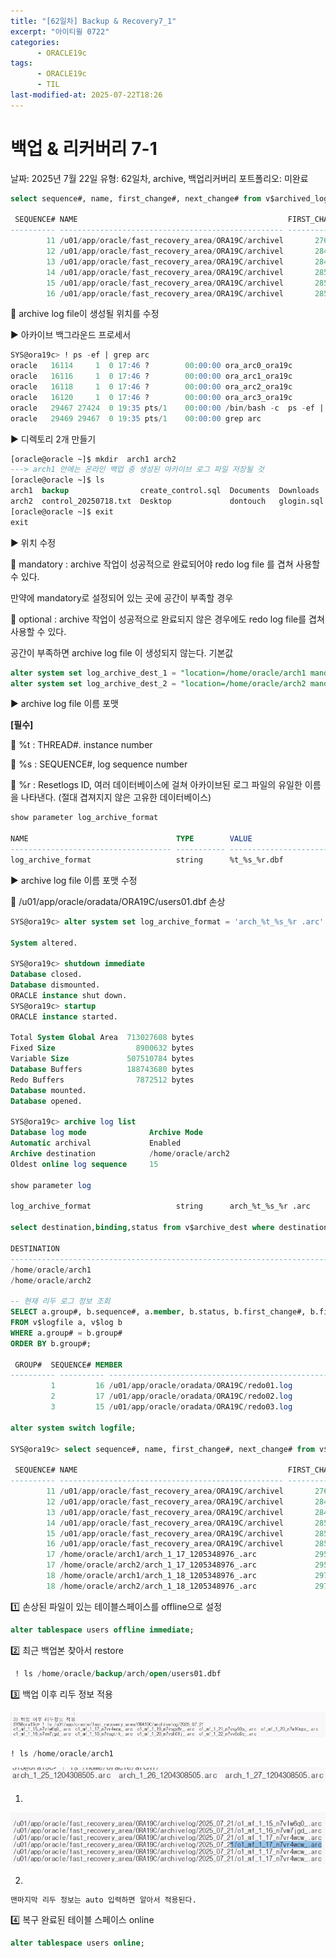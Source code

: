 ```yaml
---
title: "[62일차] Backup & Recovery7_1"
excerpt: "아이티윌 0722"
categories:
      - ORACLE19c
tags:
      - ORACLE19c
      - TIL
last-modified-at: 2025-07-22T18:26
---
```


# 백업 & 리커버리 7-1

날짜: 2025년 7월 22일
유형: 62일차, archive, 백업리커버리
포트폴리오: 미완료

```sql
select sequence#, name, first_change#, next_change# from v$archived_log;

 SEQUENCE# NAME                                               FIRST_CHANGE# NEXT_CHANGE#
---------- -------------------------------------------------- ------------- ------------
        11 /u01/app/oracle/fast_recovery_area/ORA19C/archivel       2767692      2849125
        12 /u01/app/oracle/fast_recovery_area/ORA19C/archivel       2849125      2849255
        13 /u01/app/oracle/fast_recovery_area/ORA19C/archivel       2849255      2857693
        14 /u01/app/oracle/fast_recovery_area/ORA19C/archivel       2857693      2857696
        15 /u01/app/oracle/fast_recovery_area/ORA19C/archivel       2857696      2857699
        16 /u01/app/oracle/fast_recovery_area/ORA19C/archivel       2857699      2958854
```

📍 archive log file이 생성될 위치를 수정

▶️ 아카이브 백그라운드 프로세서

```sql
SYS@ora19c> ! ps -ef | grep arc
oracle   16114     1  0 17:46 ?        00:00:00 ora_arc0_ora19c
oracle   16116     1  0 17:46 ?        00:00:00 ora_arc1_ora19c
oracle   16118     1  0 17:46 ?        00:00:00 ora_arc2_ora19c
oracle   16120     1  0 17:46 ?        00:00:00 ora_arc3_ora19c
oracle   29467 27424  0 19:35 pts/1    00:00:00 /bin/bash -c  ps -ef | grep arc
oracle   29469 29467  0 19:35 pts/1    00:00:00 grep arc
```

▶️ 디렉토리 2개 만들기

```sql
[oracle@oracle ~]$ mkdir  arch1 arch2
---> arch1 안에는 온라인 백업 중 생성된 아카이브 로그 파일 저장될 것 
[oracle@oracle ~]$ ls
arch1  backup                create_control.sql  Documents  Downloads   LINUX.X64_193000_db_home.zip  Music            Pictures  Templates  Videos
arch2  control_20250718.txt  Desktop             dontouch   glogin.sql  login.sql                     new_control.txt  Public    userdata
[oracle@oracle ~]$ exit
exit
```

▶️ 위치 수정

🌳 mandatory : archive 작업이 성공적으로 완료되어야 redo log file 를 겹쳐 사용할 수 있다.

만약에 mandatory로 설정되어 있는 곳에 공간이 부족할 경우

🌳 optional : archive 작업이 성공적으로 완료되지 않은 경우에도 redo log file를 겹쳐 사용할 수 있다.

공간이 부족하면 archive log file 이 생성되지 않는다. 기본값 

```sql
alter system set log_archive_dest_1 = "location=/home/oracle/arch1 mandatory" scope = spfile;
alter system set log_archive_dest_2 = "location=/home/oracle/arch2 mandatory" scope = spfile;
```

▶️ archive log file 이름 포맷

**[필수]**

🌳 %t : THREAD#. instance number

🌳 %s : SEQUENCE#, log sequence number

🌳 %r : Resetlogs ID, 여러 데이터베이스에 걸쳐 아카이브된 로그 파일의 유일한 이름을 나타낸다. (절대 겹져지지 않은 고유한 데이터베이스)

```sql
show parameter log_archive_format

NAME                                 TYPE        VALUE
------------------------------------ ----------- ------------------------------
log_archive_format                   string      %t_%s_%r.dbf
```

▶️ archive log file 이름 포맷 수정

📍 /u01/app/oracle/oradata/ORA19C/users01.dbf 손상

```sql
SYS@ora19c> alter system set log_archive_format = 'arch_%t_%s_%r .arc' scope = spfile;

System altered.

SYS@ora19c> shutdown immediate
Database closed.
Database dismounted.
ORACLE instance shut down.
SYS@ora19c> startup
ORACLE instance started.

Total System Global Area  713027608 bytes
Fixed Size                  8900632 bytes
Variable Size             507510784 bytes
Database Buffers          188743680 bytes
Redo Buffers                7872512 bytes
Database mounted.
Database opened.

SYS@ora19c> archive log list
Database log mode              Archive Mode
Automatic archival             Enabled
Archive destination            /home/oracle/arch2
Oldest online log sequence     15

show parameter log

log_archive_format                   string      arch_%t_%s_%r .arc

select destination,binding,status from v$archive_dest where destination is not null;

DESTINATION
--------------------------------------------------------------------------------------------------------------------------------------------------------------------------------------------------------
/home/oracle/arch1
/home/oracle/arch2

-- 현재 리두 로그 정보 조회
SELECT a.group#, b.sequence#, a.member, b.status, b.first_change#, b.first_time, b.next_change#, b.next_time
FROM v$logfile a, v$log b
WHERE a.group# = b.group#
ORDER BY b.group#;

 GROUP#  SEQUENCE# MEMBER
---------- ---------- ----------------------------------------------------------------------------------------------------------------------------------------------------------------------------------
         1         16 /u01/app/oracle/oradata/ORA19C/redo01.log
         2         17 /u01/app/oracle/oradata/ORA19C/redo02.log
         3         15 /u01/app/oracle/oradata/ORA19C/redo03.log

alter system switch logfile;

SYS@ora19c> select sequence#, name, first_change#, next_change# from v$archived_log;

 SEQUENCE# NAME                                               FIRST_CHANGE# NEXT_CHANGE#
---------- -------------------------------------------------- ------------- ------------
        11 /u01/app/oracle/fast_recovery_area/ORA19C/archivel       2767692      2849125
        12 /u01/app/oracle/fast_recovery_area/ORA19C/archivel       2849125      2849255
        13 /u01/app/oracle/fast_recovery_area/ORA19C/archivel       2849255      2857693
        14 /u01/app/oracle/fast_recovery_area/ORA19C/archivel       2857693      2857696
        15 /u01/app/oracle/fast_recovery_area/ORA19C/archivel       2857696      2857699
        16 /u01/app/oracle/fast_recovery_area/ORA19C/archivel       2857699      2958854
        17 /home/oracle/arch1/arch_1_17_1205348976_.arc             2958854      2972348
        17 /home/oracle/arch2/arch_1_17_1205348976_.arc             2958854      2972348
        18 /home/oracle/arch1/arch_1_18_1205348976_.arc             2972348      2972396
        18 /home/oracle/arch2/arch_1_18_1205348976_.arc             2972348      2972396

```

1️⃣ 손상된 파일이 있는 테이블스페이스를 offline으로 설정

```sql
alter tablespace users offline immediate;
```

2️⃣ 최근 백업본 찾아서 restore

```sql
 ! ls /home/oracle/backup/arch/open/users01.dbf
```

3️⃣ 백업 이후 리두 정보 적용

![image.png](/assets/20250722/1.png)

```sql
! ls /home/oracle/arch1
```

![1)](/assets/20250722/2.png)

1)

![2)](/assets/20250722/3.png)

2)

```sql
맨마지막 리두 정보는 auto 입력하면 알아서 적용된다.
```

4️⃣ 복구 완료된 테이블 스페이스 online

```sql
alter tablespace users online;
```
